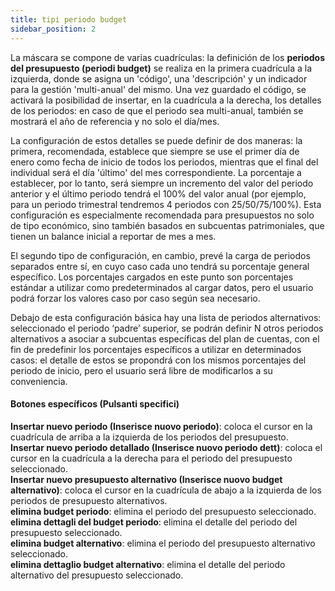 ```yaml
---
title: tipi periodo budget
sidebar_position: 2
---
```


La máscara se compone de varias cuadrículas: la definición de los **periodos del presupuesto (periodi budget)** se realiza en la primera cuadrícula a la izquierda, donde se asigna un 'código', una 'descripción' y un indicador para la gestión 'multi-anual' del mismo. Una vez guardado el código, se activará la posibilidad de insertar, en la cuadrícula a la derecha, los detalles de los periodos: en caso de que el periodo sea multi-anual, también se mostrará el año de referencia y no solo el día/mes.

La configuración de estos detalles se puede definir de dos maneras: la primera, recomendada, establece que siempre se use el primer día de enero como fecha de inicio de todos los periodos, mientras que el final del individual será el día 'último' del mes correspondiente. La porcentaje a establecer, por lo tanto, será siempre un incremento del valor del periodo anterior y el último periodo tendrá el 100% del valor anual (por ejemplo, para un periodo trimestral tendremos 4 periodos con 25/50/75/100%). Esta configuración es especialmente recomendada para presupuestos no solo de tipo económico, sino también basados en subcuentas patrimoniales, que tienen un balance inicial a reportar de mes a mes.

El segundo tipo de configuración, en cambio, prevé la carga de periodos separados entre sí, en cuyo caso cada uno tendrá su porcentaje general específico. Los porcentajes cargados en este punto son porcentajes estándar a utilizar como predeterminados al cargar datos, pero el usuario podrá forzar los valores caso por caso según sea necesario.

Debajo de esta configuración básica hay una lista de periodos alternativos: seleccionado el periodo ‘padre’ superior, se podrán definir N otros periodos alternativos a asociar a subcuentas específicas del plan de cuentas, con el fin de predefinir los porcentajes específicos a utilizar en determinados casos: el detalle de estos se propondrá con los mismos porcentajes del periodo de inicio, pero el usuario será libre de modificarlos a su conveniencia.

#### Botones específicos (Pulsanti specifici)

**Insertar nuevo periodo (Inserisce nuovo periodo)**: coloca el cursor en la cuadrícula de arriba a la izquierda de los periodos del presupuesto.  
**Insertar nuevo periodo detallado (Inserisce nuovo periodo dett)**: coloca el cursor en la cuadrícula a la derecha para el periodo del presupuesto seleccionado.  
**Insertar nuevo presupuesto alternativo (Inserisce nuovo budget alternativo)**: coloca el cursor en la cuadrícula de abajo a la izquierda de los periodos de presupuesto alternativos.  
**elimina budget periodo**: elimina el periodo del presupuesto seleccionado.  
**elimina dettagli del budget periodo**: elimina el detalle del periodo del presupuesto seleccionado.  
**elimina budget alternativo**: elimina el periodo del presupuesto alternativo seleccionado.  
**elimina dettaglio budget alternativo**: elimina el detalle del periodo alternativo del presupuesto seleccionado.